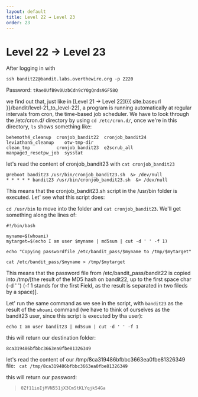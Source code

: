 ```yaml
---
layout: default
title: Level 22 → Level 23
order: 23
---
```


# Level 22 → Level 23
After logging in with 

`ssh bandit22@bandit.labs.overthewire.org -p 2220`

Password: `tRae0UfB9v0UzbCdn9cY0gQnds9GF58Q`

we find out that, just like in [Level 21 → Level 22]({{ site.baseurl }}/bandit/level-21_to_level-22), a program is running automatically at regular intervals from cron, the time-based job scheduler. We have to look through the /etc/cron.d/ directory by using `cd /etc/cron.d/`, once we're in this directory, `ls` shows something like:

```
behemoth4_cleanup  cronjob_bandit22  cronjob_bandit24  leviathan5_cleanup    otw-tmp-dir
clean_tmp          cronjob_bandit23  e2scrub_all       manpage3_resetpw_job  sysstat
```

let's read the content of cronjob_bandit23 with `cat cronjob_bandit23`

```
@reboot bandit23 /usr/bin/cronjob_bandit23.sh  &> /dev/null
* * * * * bandit23 /usr/bin/cronjob_bandit23.sh  &> /dev/null
```

This means that the cronjob_bandit23.sh script in the /usr/bin folder is executed. Let' see what this script does:

`cd /usr/bin` to move into the folder and `cat cronjob_bandit23`. We'll get something along the lines of:

```
#!/bin/bash

myname=$(whoami)
mytarget=$(echo I am user $myname | md5sum | cut -d ' ' -f 1)

echo "Copying passwordfile /etc/bandit_pass/$myname to /tmp/$mytarget"

cat /etc/bandit_pass/$myname > /tmp/$mytarget
```

This means that the password file from /etc/bandit_pass/bandit22 is copied into /tmp/[the result of the MD5 hash on bandit22, up to the first space char (-d ' ') (-f 1 stands for the first Field, as the result is separated in two fileds by a space)].

Let' run the same command as we see in the script, with `bandit23` as the result of the `whoami` command (we have to think of ourselves as the bandit23 user, since this script is executed by tha user):

`echo I am user bandit23 | md5sum | cut -d ' ' -f 1`

this will return our destination folder:

`8ca319486bfbbc3663ea0fbe81326349`

let's read the content of our /tmp/8ca319486bfbbc3663ea0fbe81326349 file: ` cat /tmp/8ca319486bfbbc3663ea0fbe81326349`

this will return our password:

> `0Zf11ioIjMVN551jX3CmStKLYqjk54Ga`